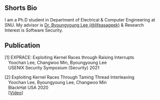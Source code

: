 ## Shorts Bio

I am a Ph.D student in Department of Electrical & Computer Engineering at SNU. My advisor is [Dr. Byoungyoung Lee (@lifeasageek)](https://lifeasageek.github.io/) & Research Interest is Software Security.

## Publication
[1] EXPRACE: Exploiting Kernel Races through Raising Interrupts  
&nbsp;&nbsp;&nbsp;Yoochan Lee, Changwoo Min, Byoungyoung Lee  
&nbsp;&nbsp;&nbsp;USENIX Security Symposium (Security) 2021  



[2] Exploiting Kernel Races Through Taming Thread Interleaving  
&nbsp;&nbsp;&nbsp;Yoochan Lee, Byoungyoung Lee, Changwoo Min  
&nbsp;&nbsp;&nbsp;BlackHat USA 2020  
&nbsp;&nbsp;&nbsp;[\[Video\]](https://www.youtube.com/watch?v=5M3WhLVLCzs&ab_channel=BlackHat)  
